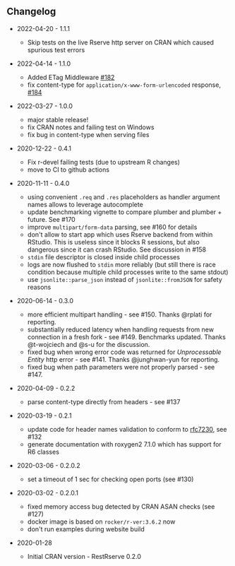 ## Changelog

* 2022-04-20 - 1.1.1
    * Skip tests on the live Rserve http server on CRAN which caused spurious test errors

* 2022-04-14 - 1.1.0
    * Added ETag Middleware [#182](https://github.com/rexyai/RestRserve/pull/182)
    * fix content-type for `application/x-www-form-urlencoded` response, [#184](https://github.com/rexyai/RestRserve/pull/184)

* 2022-03-27 - 1.0.0
    * major stable release!
    * fix CRAN notes and failing test on Windows
    * fix bug in content-type when serving files

* 2020-12-22 - 0.4.1
    * Fix r-devel failing tests (due to upstream R changes)
    * move to CI to github actions

* 2020-11-11 - 0.4.0
    * using convenient `.req` and `.res` placeholders as handler argument names allows to leverage autocomplete
    * update benchmarking vignette to compare plumber and plumber + future. See #170
    * improve `multipart/form-data` parsing, see #160 for details
    * don't allow to start app which uses Rserve backend from within RStudio. This is useless since it blocks R sessions, but also dangerous since it can crash RStudio. See discussion in #158
    * `stdin` file descriptor is closed inside child processes
    * logs are now flushed to `stdin` more reliably (but still there is race condition because multiple child processes write to the same stdout) 
    * use `jsonlite::parse_json` instead of `jsonlite::fromJSON` for safety reasons

* 2020-06-14 - 0.3.0
    * more efficient multipart handling - see #150. Thanks @rplati for reporting.
    * substantially reduced latency when handling requests from new connection in a fresh fork - see #149. Benchmarks updated. Thanks @t-wojciech and @s-u for the discussion.
    * fixed bug when wrong error code was returned for *Unprocessable Entity* http error  - see #141. Thanks @junghwan-yun for reporting.
    * fixed bug when path parameters were not properly parsed - see #147.

* 2020-04-09 - 0.2.2
    * parse content-type directly from headers - see #137

* 2020-03-19 - 0.2.1
    * update code for header names validation to conform to [rfc7230](https://tools.ietf.org/html/rfc7230#section-3.2.6), see #132
    * generate documentation with roxygen2 7.1.0 which has support for R6 classes

* 2020-03-06 - 0.2.0.2
    * set a timeout of 1 sec for checking open ports (see #130)

* 2020-03-02 - 0.2.0.1
    * fixed memory access bug detected by CRAN ASAN checks (see #127)
    * docker image is based on `rocker/r-ver:3.6.2` now
    * don't run examples during website build
    
* 2020-01-28
    * Initial CRAN version - RestRserve 0.2.0
